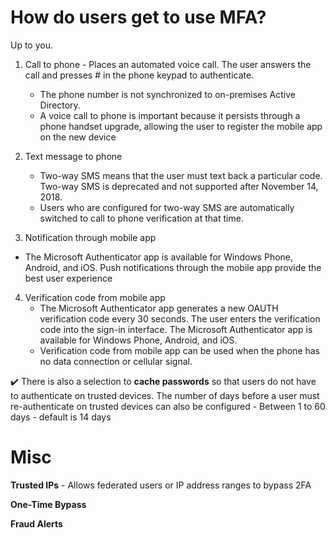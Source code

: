 # How do users get to use MFA?
Up to you. 

1. Call to phone - Places an automated voice call. The user answers the call and presses # in the phone keypad to authenticate. 
    - The phone number is not synchronized to on-premises Active Directory. 
    - A voice call to phone is important because it persists through a phone handset upgrade, allowing the user to register the mobile app on the new device

2. Text message to phone 
    - Two-way SMS means that the user must text back a particular code. Two-way SMS is deprecated and not supported after November 14, 2018. 
    - Users who are configured for two-way SMS are automatically switched to call to phone verification at that time.

3. Notification through mobile app
  - The Microsoft Authenticator app is available for Windows Phone, Android, and iOS. Push notifications through the mobile app provide the best user experience

4. Verification code from mobile app
    - The Microsoft Authenticator app generates a new OAUTH verification code every 30 seconds. The user enters the verification code into the sign-in interface. The Microsoft Authenticator app is available for Windows Phone, Android, and iOS. 
    - Verification code from mobile app can be used when the phone has no data connection or cellular signal.

✔️ There is also a selection to **cache passwords** so that users do not have to authenticate on trusted devices. The number of days before a user must re-authenticate on trusted devices can also be configured 
    - Between 1 to 60 days
    - default is 14 days

# Misc
**Trusted IPs** - Allows federated users or IP address ranges to bypass 2FA

**One-Time Bypass**

**Fraud Alerts**
